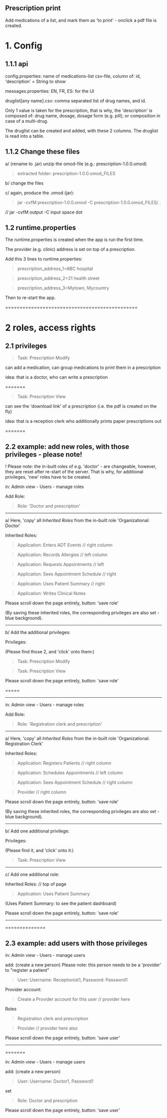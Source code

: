 Prescription print
------------------

Add medications of a list, and mark them as 'to print' - onclick a pdf file is created.

# 1. Config

## 1.1.1 api

config.properties: name of medications-list csv-file, column of: id, 'description' = String to show

messages.properties: EN, FR, ES: for the UI

druglist[any name].csv: comma separated list of drug names, and id.

Only 1 value is taken for the prescription, that is why, the 'description' is composed of: drug name, dosage, dosage form (e.g. pill); or composition in case of a multi-drug.

The druglist can be created and added, with these 2 columns. The druglist is read into a table.

## 1.1.2 Change these files

a/ (rename to .jar) unzip the omod-file (e.g.: prescription-1.0.0.omod)

> extracted folder: prescription-1.0.0.omod_FILES

b/ change the files

c/ again, produce the .omod (jar): 

> jar -cvfM prescription-1.0.0.omod -C prescription-1.0.0.omod_FILES/ . 

// jar -cvfM output -C input space dot


## 1.2 runtime.properties

The runtime.properties is created when the app is run the first time.

The provider (e.g. clinic) address is set on top of a prescription.

Add this 3 lines to runtime.properties:

> prescription_address_1=ABC hospital

> prescription_address_2=21 health street

> prescription_address_3=Mytown, Mycountry

Then to re-start the app.

==============================================
# 2 roles, access rights

## 2.1 privileges

> Task: Prescription Modify

can add a medication, can group medications to print them in a prescription

idea: that is a doctor, who can write a prescription

=======

> Task: Prescription View

can see the 'download link' of a prescription (i.e. the pdf is created on the fly)

idea: that is a reception clerk who additionally prints paper prescriptions out

=======

## 2.2 example: add new roles, with those privileges - please note!

! Please note: the in-built roles of e.g. 'doctor' - are changeable, however, they are reset after re-start of the server. 
That is why, for additional privileges, 'new' roles have to be created.


in: Admin view - Users - manage roles

Add Role:

> Role: 'Doctor and prescription'

---

a/ Here, 'copy' all _Inherited Roles_ from the in-built role 'Organizational: Doctor'


Inherited Roles:

> Application: Enters ADT Events // right column

> Application: Records Allergies // left column

> Application: Requests Appointments // left

> Application: Sees Appointment Schedule // right

> Application: Uses Patient Summary // right

> Application: Writes Clinical Notes

Please scroll down the page entirely, button: 'save role'

(By saving these inherited roles, the corresponding privileges are also set - blue background).

---

b/ Add the additional privileges:


Privileges:

(Please find those 2, and 'click' onto them:)

> Task: Prescription Modify

> Task: Prescription View


Please scroll down the page entirely, button: 'save role'

=====

---
in: Admin view - Users - manage roles

Add Role:

> Role: 'Registration clerk and prescription'


---
a/ Here, 'copy' all _Inherited Roles_ from the in-built role 'Organizational: Registration Clerk'


Inherited Roles:

> Application: Registers Patients // right column

> Application: Schedules Appointments // left column

> Application: Sees Appointment Schedule // right column

> Provider // right column


Please scroll down the page entirely, button: 'save role'

(By saving these inherited roles, the corresponding privileges are also set - blue background).

---

b/ Add one additional privilege:


Privileges:

(Please find it, and 'click' onto it:)

> Task: Prescription View

---

c/ Add one additional role:

Inherited Roles: // top of page

> Application: Uses Patient Summary

(Uses Patient Summary: to see the patient dashboard)



Please scroll down the page entirely, button: 'save role'

---
==============

## 2.3 example: add users with those privileges

in: Admin view - Users - manage users


add: (create a new person)
Please note: this person needs to be a 'provider' to "register a patient"

> User: Username: Receptionist1, Password: Password1


Provider account: 

> Create a Provider account for this user // provider here


Roles

> Registration clerk and prescription

> Provider // provider here also


Please scroll down the page entirely, button: 'save user'


---
=======

in: Admin view - Users - manage users


add: (create a new person)

> User: Username: Doctor1, Password1

set 

> Role: Doctor and prescription


Please scroll down the page entirely, button: 'save user'

